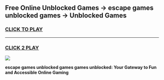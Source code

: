
## Free Online Unblocked Games → escape games unblocked games → Unblocked Games
<h3>
<a href="https://premium.freeplayer.one?title=escape_games_unblocked_games&ref=21F">CLICK TO PLAY</a></h3>
<hr>

<h3>
<a href="https://premium.freeplayer.one?title=escape_games_unblocked_games&ref=21F">CLICK 2 PLAY</a>
  
</h3>

<a href="https://premium.freeplayer.one?title=escape_games_unblocked_games&ref=21F/"><img src="https://clearcache.store/games.png"></a>


**escape games unblocked games games unblocked: Your Gateway to Fun and Accessible Online Gaming**
